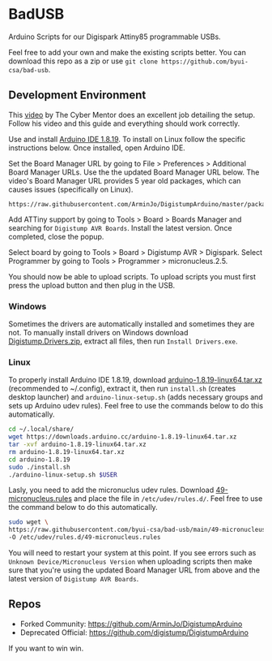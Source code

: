# BadUSB

Arduino Scripts for our Digispark Attiny85 programmable USBs. 

Feel free to add your own and make the existing scripts better. You can download this repo as a zip or use `git clone https://github.com/byui-csa/bad-usb`. 

## Development Environment

This [video](https://www.youtube.com/watch?v=uH-4btjE56E) by The Cyber Mentor does an excellent job detailing the setup. Follow his video and this guide and everything should work correctly.

Use and install [Arduino IDE 1.8.19](https://www.arduino.cc/en/software#legacy-ide-18x). To install on Linux follow the specific instructions below. Once installed, open Arduino IDE.

Set the Board Manager URL by going to File > Preferences > Additional Board Manager URLs. Use the the updated Board Manager URL below. The video's Board Manager URL provides 5 year old packages, which can causes issues (specifically on Linux).

```
https://raw.githubusercontent.com/ArminJo/DigistumpArduino/master/package_digistump_index.json
```

Add ATTiny support by going to Tools > Board > Boards Manager and searching for `Digistump AVR Boards`. Install the latest version. Once completed, close the popup.

Select board by going to Tools > Board > Digistump AVR > Digispark. Select Programmer by going to Tools > Programmer > micronucleus.2.5. 

You should now be able to upload scripts. To upload scripts you must first press the upload button and then plug in the USB.

### Windows

Sometimes the drivers are automatically installed and sometimes they are not. To manually install drivers on Windows download [Digistump.Drivers.zip](https://github.com/digistump/DigistumpArduino/releases/download/1.6.7/Digistump.Drivers.zip), extract all files, then run `Install Drivers.exe`. 

### Linux

To properly install Arduino IDE 1.8.19, download [arduino-1.8.19-linux64.tar.xz](https://downloads.arduino.cc/arduino-1.8.19-linux64.tar.xz) (recommended to ~/.config), extract it, then run `install.sh` (creates desktop launcher) and `arduino-linux-setup.sh` (adds necessary groups and sets up Arduino udev rules). Feel free to use the commands below to do this automatically.

```bash
cd ~/.local/share/
wget https://downloads.arduino.cc/arduino-1.8.19-linux64.tar.xz
tar -xvf arduino-1.8.19-linux64.tar.xz
rm arduino-1.8.19-linux64.tar.xz
cd arduino-1.8.19
sudo ./install.sh
./arduino-linux-setup.sh $USER
```

Lasly, you need to add the micronuclus udev rules. Download [49-micronucleus.rules](https://github.com/byui-csa/bad-usb/blob/main/49-micronucleus.rules) and place the file in `/etc/udev/rules.d/`. Feel free to use the command below to do this automatically.

```bash
sudo wget \
https://raw.githubusercontent.com/byui-csa/bad-usb/main/49-micronucleus.rules \
-O /etc/udev/rules.d/49-micronucleus.rules
```

You will need to restart your system at this point. If you see errors such as `Unknown Device/Micronucleus Version` when uploading scripts then make sure that you're using the updated Board Manager URL from above and the latest version of `Digistump AVR Boards`.

## Repos

- Forked Community: https://github.com/ArminJo/DigistumpArduino
- Deprecated Official: https://github.com/digistump/DigistumpArduino

If you want to win win.
